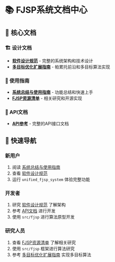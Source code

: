# 📚 FJSP系统文档中心

## 🎯 核心文档

### 🏗️ 设计文档
- [**软件设计规范**](design/FJSP_SOFTWARE_DESIGN_SPECIFICATION.md) - 完整的系统架构和技术设计
- [**多目标优化扩展指南**](design/MULTI_OBJECTIVE_EXTENSION_GUIDE.md) - 帕累托前沿和多目标算法实现

### 📖 使用指南
- [**系统总结与使用指南**](guides/SYSTEM_SUMMARY_AND_USAGE.md) - 功能总结和快速上手
- [**FJSP资源清单**](guides/fjsp-resources.md) - 相关研究和开源实现

### 🔧 API文档
- [**API参考**](api/api_reference.md) - 完整的API接口文档

## 🚀 快速导航

### 新用户
1. 阅读 [系统总结与使用指南](guides/SYSTEM_SUMMARY_AND_USAGE.md)
2. 查看 [软件设计规范](design/FJSP_SOFTWARE_DESIGN_SPECIFICATION.md)
3. 运行 `unified_fjsp_system` 体验完整功能

### 开发者
1. 研究 [软件设计规范](design/FJSP_SOFTWARE_DESIGN_SPECIFICATION.md) 了解架构
2. 参考 [API文档](api/api_reference.md) 进行开发
3. 使用 `src/fjsp` 进行算法原型开发

### 研究人员
1. 查看 [FJSP资源清单](guides/fjsp-resources.md) 了解相关研究
2. 使用 `src/fjsp` 框架进行算法研究
3. 参考 [多目标优化扩展指南](design/MULTI_OBJECTIVE_EXTENSION_GUIDE.md) 实现多目标算法
